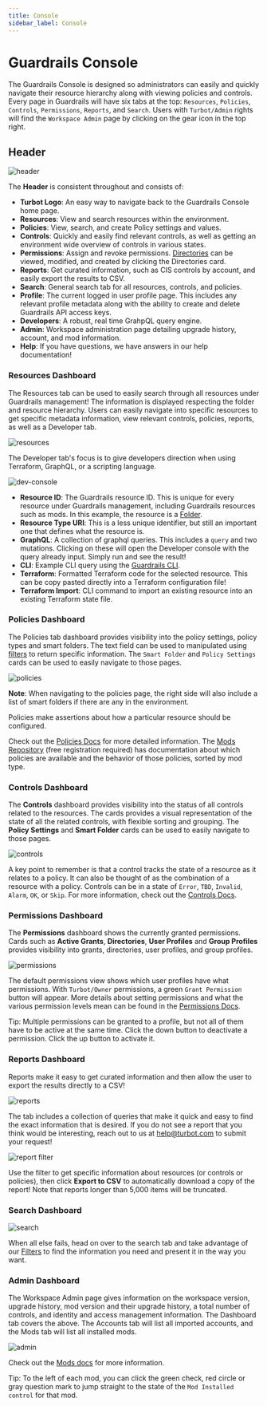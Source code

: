 ```yaml
---
title: Console
sidebar_label: Console
---
```


# Guardrails Console

The Guardrails Console is designed so administrators can easily and quickly navigate
their resource hierarchy along with viewing policies and controls. Every page in
Guardrails will have six tabs at the top: `Resources`, `Policies`, `Controls`,
`Permissions`, `Reports`, and `Search`. Users with `Turbot/Admin` rights will
find the `Workspace Admin` page by clicking on the gear icon in the top right.

## Header

![header](/images/docs/guardrails/header-apollo.png)

The **Header** is consistent throughout and consists of:

- **Turbot Logo**: An easy way to navigate back to the Guardrails Console home page.
- **Resources**: View and search resources within the environment.
- **Policies**: View, search, and create Policy settings and values.
- **Controls**: Quickly and easily find relevant controls, as well as getting an
  environment wide overview of controls in various states.
- **Permissions**: Assign and revoke permissions.
  [Directories](guides/directories) can be viewed, modified, and created by
  clicking the Directories card.
- **Reports**: Get curated information, such as CIS controls by account, and
  easily export the results to CSV.
- **Search**: General search tab for all resources, controls, and policies.
- **Profile**: The current logged in user profile page. This includes any
  relevant profile metadata along with the ability to create and delete Guardrails
  API access keys.
- **Developers**: A robust, real time GrahpQL query engine.
- **Admin**: Workspace administration page detailing upgrade history, account,
  and mod information.
- **Help**: If you have questions, we have answers in our help documentation!

<!-- <br />

### Navigation Bar

The **Navigation Bar** allows you traverse the various Turbot hierarchies via Filters.  Selecting items in the Navigation Bar will update the current filter(s) in the active window.  While you will most commonly navigate the resource hierarchy, you can also filter by Control Category, Control Type, Policy Type, Resource Category, or Resource Type.
![nav bar](/images/docs/guardrails/nav-bar.png)

<br /> -->

<!-- ### Active Window

The **Active Window** shows the details for items in the current filter.  The currently active filter(s) are shown at the top.
![active window](/images/docs/guardrails/active-window.png)

This section is further broken up into the following panes:

* The **Overview** shows the details for the selected resource, as well as summary information about the controls and recent activities for the item.
![overview](/images/docs/guardrails/overview.png)

* The **Activity** pane lists the notifications for this resource.  This provides an audit of all the activities performed on this resource, including changes to the cloud resources since discovery, as well as updates to Turbot policies and permissions. Click an item in the list to see more detailed information about the change.
![activity](/images/docs/guardrails/activity.png) -->

### Resources Dashboard

The Resources tab can be used to easily search through all resources under
Guardrails management! The information is displayed respecting the folder and
resource hierarchy. Users can easily navigate into specific resources to get
specific metadata information, view relevant controls, policies, reports, as
well as a Developer tab.

![resources](/images/docs/guardrails/turbot_example_company_resources.png)

The Developer tab's focus is to give developers direction when using Terraform,
GraphQL, or a scripting language.

![dev-console](/images/docs/guardrails/dev-console.png)

- **Resource ID**: The Guardrails resource ID. This is unique for every resource
  under Guardrails management, including Guardrails resources such as mods. In this
  example, the resource is a [Folder](concepts/resources/hierarchy#folders).
- **Resource Type URI**: This is a less unique identifier, but still an
  important one that defines what the resource is.
- **GraphQL**: A collection of graphql queries. This includes a `query` and two
  mutations. Clicking on these will open the Developer console with the query
  already input. Simply run and see the result!
- **CLI**: Example CLI query using the [Guardrails CLI](reference/terraform).
- **Terraform**: Formatted Terraform code for the selected resource. This can be
  copy pasted directly into a Terraform configuration file!
- **Terraform Import**: CLI command to import an existing resource into an
  existing Terraform state file.

### Policies Dashboard

The Policies tab dashboard provides visibility into the policy settings, policy
types and smart folders. The text field can be used to manipulated using
[filters](reference/filters/policies) to return specific information. The
`Smart Folder` and `Policy Settings` cards can be used to easily navigate to
those pages.

![policies](/images/docs/guardrails/turbot_example_company_policies.png)

**Note**: When navigating to the policies page, the right side will also include
a list of smart folders if there are any in the environment.

Policies make assertions about how a particular resource should be configured.

Check out the [Policies Docs](concepts/policies) for more detailed information.
The [Mods Repository](mods) (free registration required) has documentation about
which policies are available and the behavior of those policies, sorted by mod
type.

### Controls Dashboard

The **Controls** dashboard provides visibility into the status of all controls
related to the resources. The cards provides a visual representation of the
state of all the related controls, with flexible sorting and grouping. The
**Policy Settings** and **Smart Folder** cards can be used to easily navigate to
those pages.

![controls](/images/docs/guardrails/turbot_example_company_controls.png)

A key point to remember is that a control tracks the state of a resource as it
relates to a policy. It can also be thought of as the combination of a resource
with a policy. Controls can be in a state of `Error`, `TBD`, `Invalid`, `Alarm`,
`OK`, or `Skip`. For more information, check out the
[Controls Docs](concepts/controls).

### Permissions Dashboard

The **Permissions** dashboard shows the currently granted permissions. Cards
such as **Active Grants**, **Directories**, **User Profiles** and **Group
Profiles** provides visibility into grants, directories, user profiles, and
group profiles.

![permissions](/images/docs/guardrails/turbot_example_company_permissions.png)

The default permissions view shows which user profiles have what permissions.
With `Turbot/Owner` permissions, a green `Grant Permission` button will appear.
More details about setting permissions and what the various permission levels
mean can be found in the [Permissions Docs](concepts/iam/permissions).

Tip: Multiple permissions can be granted to a profile, but not all of them have
to be active at the same time. Click the down button to deactivate a permission.
Click the up button to activate it.

### Reports Dashboard

Reports make it easy to get curated information and then allow the user to
export the results directly to a CSV!

![reports](/images/docs/guardrails/turbot_example_company_reports.png)

The tab includes a collection of queries that make it quick and easy to find the
exact information that is desired. If you do not see a report that you think
would be interesting, reach out to us at
[help@turbot.com](mailto:help@turbot.com) to submit your request!

![report filter](/images/docs/guardrails/turbot_example_company_reports_filter.png)

Use the filter to get specific information about resources (or controls or
policies), then click **Export to CSV** to automatically download a copy of the
report! Note that reports longer than 5,000 items will be truncated.

### Search Dashboard

![search](/images/docs/guardrails/turbot_example_company_search.png)

When all else fails, head on over to the search tab and take advantage of our
[Filters](reference/filter) to find the information you need and present it in
the way you want.

### Admin Dashboard

The Workspace Admin page gives information on the workspace version, upgrade
history, mod version and their upgrade history, a total number of controls, and
identity and access management information. The Dashboard tab covers the above.
The Accounts tab will list all imported accounts, and the Mods tab will list all
installed mods.

![admin](/images/docs/guardrails/turbot_example_company_admin.png)

Check out the [Mods docs](mods) for more information.

Tip: To the left of each mod, you can click the green check, red circle or gray
question mark to jump straight to the state of the `Mod Installed control` for
that mod.

